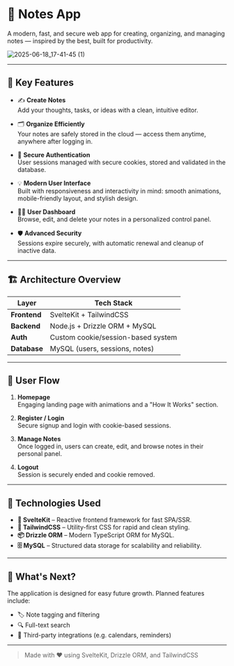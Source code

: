 # 📝 Notes App

A modern, fast, and secure web app for creating, organizing, and managing notes — inspired by the best, built for productivity.


![2025-06-18_17-41-45 (1)](https://github.com/user-attachments/assets/798dde8f-1ced-4c55-b1f5-1f4787013ca2)



---



## 🚀 Key Features

- ✍️ **Create Notes**  
  Add your thoughts, tasks, or ideas with a clean, intuitive editor.

- 🗂️ **Organize Efficiently**  
  Your notes are safely stored in the cloud — access them anytime, anywhere after logging in.

- 🔐 **Secure Authentication**  
  User sessions managed with secure cookies, stored and validated in the database.

- 💡 **Modern User Interface**  
  Built with responsiveness and interactivity in mind: smooth animations, mobile-friendly layout, and stylish design.

- 🧑‍💼 **User Dashboard**  
  Browse, edit, and delete your notes in a personalized control panel.

- 🛡️ **Advanced Security**  
  Sessions expire securely, with automatic renewal and cleanup of inactive data.

---

## 🏗️ Architecture Overview

| Layer       | Tech Stack                          |
|-------------|-------------------------------------|
| **Frontend** | SvelteKit + TailwindCSS             |
| **Backend**  | Node.js + Drizzle ORM + MySQL       |
| **Auth**     | Custom cookie/session-based system  |
| **Database** | MySQL (users, sessions, notes)      |

---

## 🔄 User Flow

1. **Homepage**  
   Engaging landing page with animations and a "How It Works" section.

2. **Register / Login**  
   Secure signup and login with cookie-based sessions.

3. **Manage Notes**  
   Once logged in, users can create, edit, and browse notes in their personal panel.

4. **Logout**  
   Session is securely ended and cookie removed.

---

## 🧰 Technologies Used

- **🧱 SvelteKit** – Reactive frontend framework for fast SPA/SSR.
- **🎨 TailwindCSS** – Utility-first CSS for rapid and clean styling.
- **📦 Drizzle ORM** – Modern TypeScript ORM for MySQL.
- **🗄️ MySQL** – Structured data storage for scalability and reliability.

---

## 🔮 What's Next?

The application is designed for easy future growth. Planned features include:

- 🏷️ Note tagging and filtering  
- 🔍 Full-text search  
- 🔗 Third-party integrations (e.g. calendars, reminders)

---

> Made with ❤️ using SvelteKit, Drizzle ORM, and TailwindCSS
